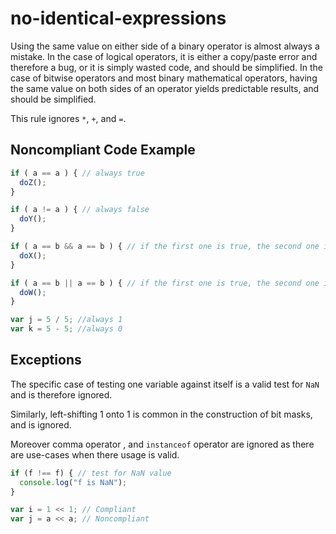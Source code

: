 # no-identical-expressions

Using the same value on either side of a binary operator is almost always a mistake. In the case 
of logical operators, it is either a copy/paste error and therefore a bug, or it is simply wasted 
code, and should be simplified. In the case of bitwise operators and most binary mathematical 
operators, having the same value on both sides of an operator yields predictable results, and 
should be simplified.

This rule ignores `*`, `+`, and `=`.

## Noncompliant Code Example

```typescript
if ( a == a ) { // always true
  doZ();
}

if ( a != a ) { // always false
  doY();
}

if ( a == b && a == b ) { // if the first one is true, the second one is too
  doX();
}

if ( a == b || a == b ) { // if the first one is true, the second one is too
  doW();
}

var j = 5 / 5; //always 1
var k = 5 - 5; //always 0
```

## Exceptions

The specific case of testing one variable against itself is a valid test for `NaN` and is therefore ignored.

Similarly, left-shifting 1 onto 1 is common in the construction of bit masks, and is ignored.

Moreover comma operator , and `instanceof` operator are ignored as there are use-cases when there usage is valid.

```typescript
if (f !== f) { // test for NaN value
  console.log("f is NaN");
}

var i = 1 << 1; // Compliant
var j = a << a; // Noncompliant
```